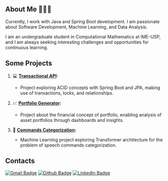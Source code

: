## About Me 👨🏽‍💻

Currently, I work with Java and Spring Boot development. I am passionate about Software Development, Machine Learning, and Data Analysis.

I am an undergraduate student in Computational Mathematics at IME-USP, and I am always seeking interesting challenges and opportunities for continuous learning.

## Some Projects

1. 💻 **[Transactional API](link_to_project_1):** 
   - Project exploring ACID concepts with Spring Boot and JPA, making use of transactions, locks, and relationships.
   
2. 📈 **[Portfolio Generator](https://github.com/lucsalm/portfolio-generator-dash):** 
   - Project about the financial concept of portfolio, enabling analysis of asset portfolios through dashboards and insights.
   
3. 🤖 **[Commands Categorization](link_to_project_3):** 
   - Machine Learning project exploring Transformer architecture for the problem of speech commands categorization.

## Contacts
[![Gmail Badge](https://img.shields.io/badge/-Gmail-c14438?style=flat-square&logo=Gmail&logoColor=white&link=mailto:lucas.almd.silva@gmail.com)](mailto:lucas.almd.silva@gmail.com) 
[![Github Badge](https://img.shields.io/badge/-Github-000?style=flat-square&logo=Github&logoColor=white&link=https://github.com/lucsalm)](https://github.com/lucsalm) 
[![LinkedIn Badge](https://img.shields.io/badge/LinkedIn-0077B5?style=flat&logo=linkedin&logoColor=white&link=https://www.linkedin.com/in/lucas-almeida-376141203/)](https://www.linkedin.com/in/lucas-almeida-376141203/) 
